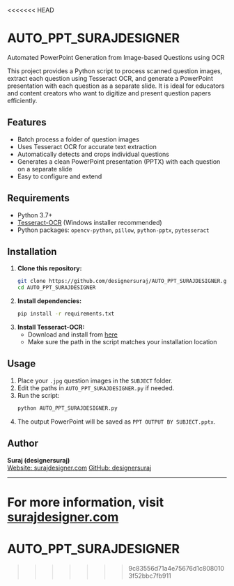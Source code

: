 <<<<<<< HEAD
# AUTO_PPT_SURAJDESIGNER

Automated PowerPoint Generation from Image-based Questions using OCR

This project provides a Python script to process scanned question images, extract each question using Tesseract OCR, and generate a PowerPoint presentation with each question as a separate slide. It is ideal for educators and content creators who want to digitize and present question papers efficiently.

## Features
- Batch process a folder of question images
- Uses Tesseract OCR for accurate text extraction
- Automatically detects and crops individual questions
- Generates a clean PowerPoint presentation (PPTX) with each question on a separate slide
- Easy to configure and extend

## Requirements
- Python 3.7+
- [Tesseract-OCR](https://github.com/tesseract-ocr/tesseract) (Windows installer recommended)
- Python packages: `opencv-python`, `pillow`, `python-pptx`, `pytesseract`

## Installation
1. **Clone this repository:**
   ```bash
   git clone https://github.com/designersuraj/AUTO_PPT_SURAJDESIGNER.git
   cd AUTO_PPT_SURAJDESIGNER
   ```
2. **Install dependencies:**
   ```bash
   pip install -r requirements.txt
   ```
3. **Install Tesseract-OCR:**
   - Download and install from [here](https://github.com/tesseract-ocr/tesseract)
   - Make sure the path in the script matches your installation location

## Usage
1. Place your `.jpg` question images in the `SUBJECT` folder.
2. Edit the paths in `AUTO_PPT_SURAJDESIGNER.py` if needed.
3. Run the script:
   ```bash
   python AUTO_PPT_SURAJDESIGNER.py
   ```
4. The output PowerPoint will be saved as `PPT OUTPUT BY SUBJECT.pptx`.

## Author
**Suraj (designersuraj)**  
[Website: surajdesigner.com](https://surajdesigner.com)
[GitHub: designersuraj](https://github.com/designersuraj)

---
For more information, visit [surajdesigner.com](https://surajdesigner.com) 
=======
# AUTO_PPT_SURAJDESIGNER
>>>>>>> 9c83556d71a4e75676d1c8080103f52bbc7fb911

